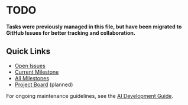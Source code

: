 # TODO

**Tasks were previously managed in this file, but have been migrated to GitHub Issues for better tracking and collaboration.**

## Quick Links
- [Open Issues](https://github.com/sakuro/fasti/issues)
- [Current Milestone](https://github.com/sakuro/fasti/milestones)
- [All Milestones](https://github.com/sakuro/fasti/milestones?state=closed)
- [Project Board](https://github.com/sakuro/fasti/projects) (planned)

For ongoing maintenance guidelines, see the [AI Development Guide](CLAUDE.md).
